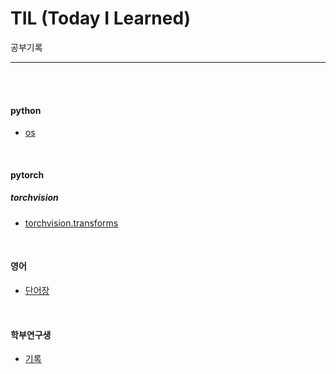 # TIL (Today I Learned)

공부기록
****

<br>
<br>

#### python
- [os](./code/os.md)

<br>

#### pytorch


##### torchvision
- [torchvision.transforms](./code/torchvision_transforms.md)


<br>

#### 영어
- [단어장](./english/voca.md)


<br>

#### 학부연구생

- [기록](./research/research1.md)